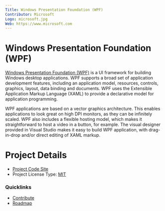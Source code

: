 ```yaml
---
Title: Windows Presentation Foundation (WPF)
Contributor: Microsoft
Logo: microsoft.jpg
Web: https://www.microsoft.com
---
```

# Windows Presentation Foundation (WPF)

[Windows Presentation Foundation (WPF)](https://github.com/dotnet/wpf) is a UI framework for building Windows desktop applications. 
WPF supports a broad set of application development features, including an application model, resources, controls, graphics, layout, 
data binding and documents. WPF uses the Extensible Application Markup Language (XAML) to provide a declarative model for application 
programming.

WPF applications are based on a vector graphics architecture. This enables applications to look great on high DPI monitors, as they 
can be infinitely scaled. WPF also includes a flexible hosting model, which makes it straightforward to host a video in a button, 
for example. The visual designer provided in Visual Studio makes it easy to build WPF application, with drag-in-drop and/or direct 
editing of XAML markup.

# Project Details

* [Project Code Site](https://github.com/dotnet/wpf)
* Project License Type: [MIT](https://github.com/dotnet/wpf/blob/master/LICENSE.TXT)

### Quicklinks

* [Contribute](https://github.com/dotnet/wpf/blob/master/Documentation/contributing.md)
* [Roadmap](https://github.com/dotnet/wpf/blob/master/roadmap.md)
